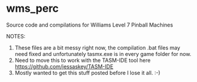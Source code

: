 # wms_perc
Source code and compilations for Williams Level 7 Pinball Machines

NOTES:

1. These files are a bit messy right now, the compilation .bat files may need fixed and unfortunately tasmx.exe is in every game folder for now.
2. Need to move this to work with the TASM-IDE tool here https://github.com/jessaskey/TASM-IDE
3. Mostly wanted to get this stuff posted before I lose it all. :-)
